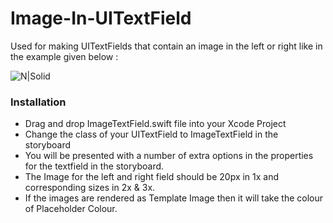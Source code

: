 # Image-In-UITextField

Used for making UITextFields that contain an image in the left or right like in the example given below :

![N|Solid](http://red-team-design.com/dist/uploads/2011/09/login-form-final-result.png)

### Installation

- Drag and drop ImageTextField.swift file into your Xcode Project
- Change the class of your UITextField to ImageTextField in the storyboard
- You will be presented with a number of extra options in the properties for the textfield in the storyboard.
- The Image for the left and right field should be 20px in 1x and corresponding sizes in 2x & 3x.
- If the images are rendered as Template Image then it will take the colour of Placeholder Colour.
